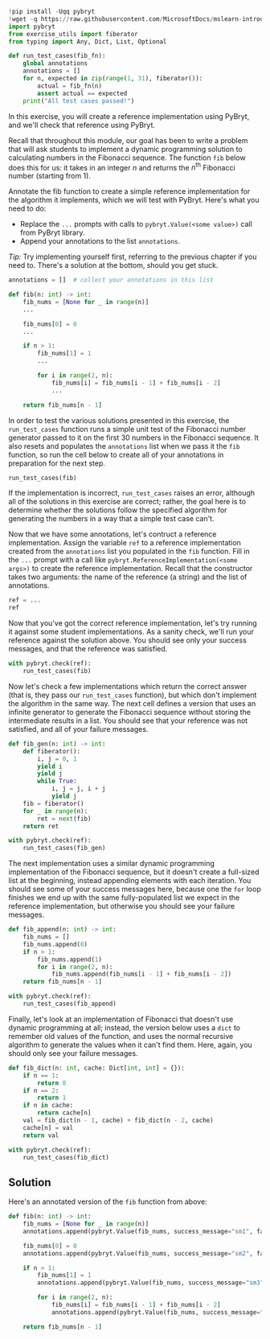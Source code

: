 ```python
!pip install -Uqq pybryt
!wget -q https://raw.githubusercontent.com/MicrosoftDocs/mslearn-introduction-to-pybryt/main/exercise_utils.py
import pybryt
from exercise_utils import fiberator
from typing import Any, Dict, List, Optional

def run_test_cases(fib_fn):
    global annotations
    annotations = []
    for n, expected in zip(range(1, 31), fiberator()):
        actual = fib_fn(n)
        assert actual == expected
    print("All test cases passed!")
```

In this exercise, you will create a reference implementation using PyBryt, and we'll check that reference using PyBryt.

Recall that throughout this module, our goal has been to write a problem that will ask students to implement a dynamic programming solution to calculating numbers in the Fibonacci sequence. The function `fib` below does this for us: it takes in an integer $n$ and returns the $n^\text{th}$ Fibonacci number (starting from 1).

Annotate the fib function to create a simple reference implementation for the algorithm it implements, which we will test with PyBryt. Here's what you need to do:

* Replace the `...` prompts with calls to `pybryt.Value(<some value>)` call from PyBryt library. 
* Append your annotations to the list `annotations`.

_Tip:_ Try implementing yourself first, referring to the previous chapter if you need to. There's a solution at the bottom, should you get stuck.


```python
annotations = []  # collect your annotations in this list

def fib(n: int) -> int:
    fib_nums = [None for _ in range(n)]
    ...

    fib_nums[0] = 0
    ...

    if n > 1:
        fib_nums[1] = 1
        ...

        for i in range(2, n):
            fib_nums[i] = fib_nums[i - 1] + fib_nums[i - 2]
            ...

    return fib_nums[n - 1]
```

In order to test the various solutions presented in this exercise, the `run_test_cases` function runs a simple unit test of the Fibonacci number generator passed to it on the first 30 numbers in the Fibonacci sequence. It also resets and populates the `annotations` list when we pass it the `fib` function, so run the cell below to create all of your annotations in preparation for the next step.


```python
run_test_cases(fib)
```

If the implementation is incorrect, `run_test_cases` raises an error, although all of the solutions in this exercise are correct; rather, the goal here is to determine whether the solutions follow the specified algorithm for generating the numbers in a way that a simple test case can't.

Now that we have some annotations, let's contruct a reference implementation. Assign the variable `ref` to a reference implementation created from the `annotations` list you populated in the `fib` function. Fill in the `...` prompt with a call like `pybryt.ReferenceImplementation(<some args>)` to create the reference implementation. Recall that the constructor takes two arguments: the name of the reference (a string) and the list of annotations.


```python
ref = ...
ref 
```

Now that you've got the correct reference implementation, let's try running it against some student implementations. As a sanity check, we'll run your reference against the solution above. You should see only your success messages, and that the reference was satisfied.


```python
with pybryt.check(ref):
    run_test_cases(fib)
```

Now let's check a few implementations which return the correct answer (that is, they pass our `run_test_cases` function), but which don't implement the algorithm in the same way. The next cell defines a version that uses an infinite generator to generate the Fibonacci sequence without storing the intermediate results in a list. You should see that your reference was not satisfied, and all of your failure messages.


```python
def fib_gen(n: int) -> int:
    def fiberator():
        i, j = 0, 1
        yield i
        yield j
        while True:
            i, j = j, i + j
            yield j
    fib = fiberator()
    for _ in range(n):
        ret = next(fib)
    return ret

with pybryt.check(ref):
    run_test_cases(fib_gen)
```

The next implementation uses a similar dynamic programming implementation of the Fibonacci sequence, but it doesn't create a full-sized list at the beginning, instead appending elements with each iteration. You should see some of your success messages here, because one the `for` loop finishes we end up with the same fully-populated list we expect in the reference implementation, but otherwise you should see your failure messages.


```python
def fib_append(n: int) -> int:
    fib_nums = []
    fib_nums.append(0)
    if n > 1:
        fib_nums.append(1)
        for i in range(2, n):
            fib_nums.append(fib_nums[i - 1] + fib_nums[i - 2])
    return fib_nums[n - 1]

with pybryt.check(ref):
    run_test_cases(fib_append)
```

Finally, let's look at an implementation of Fibonacci that doesn't use dynamic programming at all; instead, the version below uses a `dict` to remember old values of the function, and uses the normal recursive algorithm to generate the values when it can't find them. Here, again, you should only see your failure messages.


```python
def fib_dict(n: int, cache: Dict[int, int] = {}):
    if n == 1:
        return 0
    if n == 2:
        return 1
    if n in cache:
        return cache[n]
    val = fib_dict(n - 1, cache) + fib_dict(n - 2, cache)
    cache[n] = val
    return val

with pybryt.check(ref):
    run_test_cases(fib_dict)
```

## Solution

Here's an annotated version of the `fib` function from above:

```python
def fib(n: int) -> int:
    fib_nums = [None for _ in range(n)]
    annotations.append(pybryt.Value(fib_nums, success_message="sm1", failure_message="fm1"))

    fib_nums[0] = 0
    annotations.append(pybryt.Value(fib_nums, success_message="sm2", failure_message="fm2"))

    if n > 1:
        fib_nums[1] = 1
        annotations.append(pybryt.Value(fib_nums, success_message="sm3", failure_message="fm3"))

        for i in range(2, n):
            fib_nums[i] = fib_nums[i - 1] + fib_nums[i - 2]
            annotations.append(pybryt.Value(fib_nums, success_message="sm4", failure_message="fm4"))

    return fib_nums[n - 1]
```
